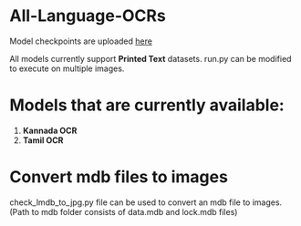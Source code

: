 # All-Language-OCRs
Model checkpoints are uploaded [here](https://csciitd-my.sharepoint.com/:f:/g/personal/agarai_cstaff_iitd_ac_in/EpB6Cr98expDnB78qsdb4WEBTF1-MzKDqZvc-ARkaug9Wg?e=ADBnhb)

All models currently support **Printed Text** datasets. run.py can be modified to execute on multiple images.

# Models that are currently available:
1. **Kannada OCR**</br>
2. **Tamil OCR**</br>
      
# Convert mdb files to images
check_lmdb_to_jpg.py file can be used to convert an mdb file to images. (Path to mdb folder consists of data.mdb and lock.mdb files)
